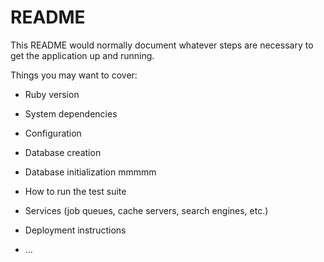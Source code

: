 # README

This README would normally document whatever steps are necessary to get the
application up and running.

Things you may want to cover:

* Ruby version

* System dependencies

* Configuration

* Database creation

* Database initialization
mmmmm

* How to run the test suite

* Services (job queues, cache servers, search engines, etc.)

* Deployment instructions

* ...
